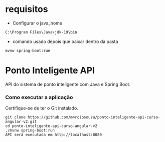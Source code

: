 # requisitos

* Configurar o java_home
```
C:\Program Files\Java\jdk-19\bin
```

* comando usado depois que baixar dentro da pasta
```
mvnw spring-boot:run
```

# Ponto Inteligente API
API do sistema de ponto inteligente com Java e Spring Boot.
### Como executar a aplicação
Certifique-se de ter o Git instalado.
```
git clone https://github.com/m4rciosouza/ponto-inteligente-api-curso-angular-v2.git
cd ponto-inteligente-api-curso-angular-v2
./mvnw spring-boot:run
API será executada em http://localhost:8080
```
